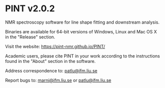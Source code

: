 # PINT v2.0.2
NMR spectroscopy software for line shape fitting and downstream analysis.

Binaries are available for 64-bit versions of Windows, Linux and Mac OS X in the "Release" section.

Visit the website: https://pint-nmr.github.io/PINT/

Academic users, please cite PINT in your work according to the instructions found in the "About" section in the software.

Address correspondence to: patlu@ifm.liu.se

Report bugs to: marni@ifm.liu.se or patlu@ifm.liu.se
